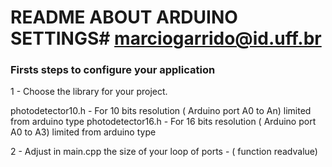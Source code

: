 # README ABOUT ARDUINO SETTINGS# marciogarrido@id.uff.br


### Firsts steps to configure your application ###

1 - Choose the library for your project.

photodetector10.h - For 10 bits resolution ( Arduino port A0 to An) limited from arduino type
photodetector16.h - For 16 bits resolution ( Arduino port A0 to A3) limited from arduino type

2 - Adjust in main.cpp the size of your loop of ports - ( function readvalue)

